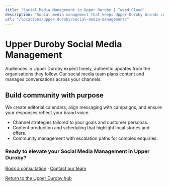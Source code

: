 ```yaml
---
title: "Social Media Management in Upper Duroby | Tweed Cloud"
description: "Social media management that keeps Upper Duroby brands consistent and engaging."
url: "/locations/upper-duroby/social-media-management/"
---
```


# Upper Duroby Social Media Management

Audiences in Upper Duroby expect timely, authentic updates from the organisations they follow. Our social media team plans content and manages conversations across your channels.

## Build community with purpose

We create editorial calendars, align messaging with campaigns, and ensure your responses reflect your brand voice.

- Channel strategies tailored to your goals and customer personas.
- Content production and scheduling that highlight local stories and offers.
- Community management with escalation paths for complex enquiries.

### Ready to elevate your Social Media Management in Upper Duroby?

[Book a consultation](/consultation/) · [Contact our team](/contact/)

[Return to the Upper Duroby hub](/locations/upper-duroby/)
